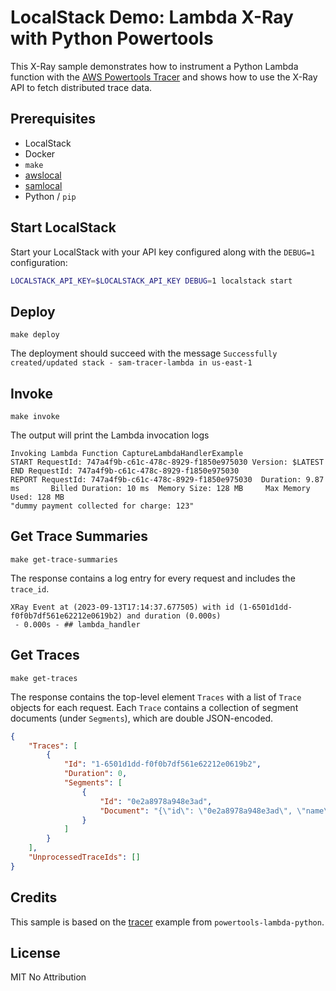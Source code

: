 # LocalStack Demo: Lambda X-Ray with Python Powertools

This X-Ray sample demonstrates how to instrument a Python Lambda function with the [AWS Powertools Tracer](https://docs.powertools.aws.dev/lambda/python/latest/core/tracer/)
and shows how to use the X-Ray API to fetch distributed trace data.

## Prerequisites

- LocalStack
- Docker
- `make`
- [awslocal](https://github.com/localstack/awscli-local)
- [samlocal](https://github.com/localstack/aws-sam-cli-local)
- Python / `pip`

## Start LocalStack

Start your LocalStack with your API key configured along with the `DEBUG=1` configuration:

```bash
LOCALSTACK_API_KEY=$LOCALSTACK_API_KEY DEBUG=1 localstack start
```

## Deploy

`make deploy`

The deployment should succeed with the message `Successfully created/updated stack - sam-tracer-lambda in us-east-1`

## Invoke

`make invoke`

The output will print the Lambda invocation logs

```log
Invoking Lambda Function CaptureLambdaHandlerExample                                                                                                                                       
START RequestId: 747a4f9b-c61c-478c-8929-f1850e975030 Version: $LATEST
END RequestId: 747a4f9b-c61c-478c-8929-f1850e975030
REPORT RequestId: 747a4f9b-c61c-478c-8929-f1850e975030  Duration: 9.87 ms       Billed Duration: 10 ms  Memory Size: 128 MB     Max Memory Used: 128 MB
"dummy payment collected for charge: 123"
```

## Get Trace Summaries

`make get-trace-summaries`

The response contains a log entry for every request and includes the `trace_id`.

```log
XRay Event at (2023-09-13T17:14:37.677505) with id (1-6501d1dd-f0f0b7df561e62212e0619b2) and duration (0.000s)
 - 0.000s - ## lambda_handler
```

## Get Traces

`make get-traces`

The response contains the top-level element `Traces` with a list of `Trace` objects for each request.
Each `Trace` contains a collection of segment documents (under `Segments`), which are double JSON-encoded.

```json
{
    "Traces": [
        {
            "Id": "1-6501d1dd-f0f0b7df561e62212e0619b2",
            "Duration": 0,
            "Segments": [
                {
                    "Id": "0e2a8978a948e3ad",
                    "Document": "{\"id\": \"0e2a8978a948e3ad\", \"name\": \"## lambda_handler\", \"start_time\": 1694618077.6775048, \"parent_id\": \"4559ea33aa4a38b0\", \"in_progress\": false, \"annotations\": {\"ColdStart\": true, \"Service\": \"payment\"}, \"metadata\": {\"payment\": {\"lambda_handler response\": \"dummy payment collected for charge: 123\"}}, \"trace_id\": \"1-6501d1dd-f0f0b7df561e62212e0619b2\", \"type\": \"subsegment\", \"namespace\": \"local\", \"end_time\": 1694618077.6775641}"
                }
            ]
        }
    ],
    "UnprocessedTraceIds": []
}
```

## Credits

This sample is based on the [tracer](https://github.com/aws-powertools/powertools-lambda-python/tree/develop/examples/tracer) example from `powertools-lambda-python`.

## License

MIT No Attribution
